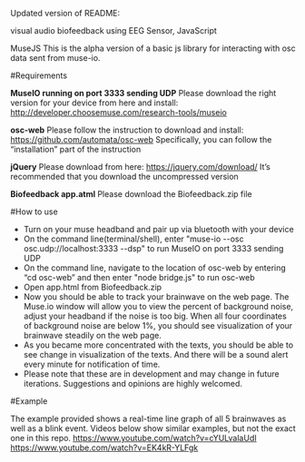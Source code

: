 Updated version of README:

visual audio biofeedback using EEG Sensor, JavaScript

MuseJS
This is the alpha version of a basic js library for interacting with osc data sent from muse-io.

#Requirements

**MuseIO running on port 3333 sending UDP** 
Please download the right version for your device from here and install:
http://developer.choosemuse.com/research-tools/museio

**osc-web** 
Please follow the instruction to download and install: 
https://github.com/automata/osc-web
Specifically, you can follow the “installation” part of the instruction

**jQuery**
Please download from here:
https://jquery.com/download/
It’s recommended that you download the uncompressed version

**Biofeedback app.atml**
Please download the Biofeedback.zip file 

#How to use 

- Turn on your muse headband and pair up via bluetooth with your device
- On the command line(terminal/shell), enter "muse-io --osc osc.udp://localhost:3333 --dsp" to run MuseIO on port 3333 sending UDP
- On the command line, navigate to the location of osc-web by entering “cd osc-web” and then enter "node bridge.js" to run osc-web
- Open app.html from Biofeedback.zip
- Now you should be able to track your brainwave on the web page. The Muse.io window will allow you to view the percent of background noise, adjust your headband if the noise is too big. When all four coordinates of background noise are below 1%, you should see visualization of your brainwave steadily on the web page. 
- As you became more concentrated with the texts, you should be able to see change in visualization of the texts. And there will be a sound alert every minute for notification of time. 
- Please note that these are in development and may change in future iterations. Suggestions and opinions are highly welcomed. 

#Example

The example provided shows a real-time line graph of all 5 brainwaves as well as a blink event. Videos below show similar examples, but not the exact one in this repo.
https://www.youtube.com/watch?v=cYULvalaUdI
https://www.youtube.com/watch?v=EK4kR-YLFgk
